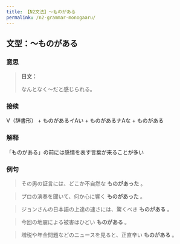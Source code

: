 ```yaml
---
title: 【N2文法】〜ものがある
permalink: /n2-grammar-monogaaru/
---
```


## 文型：〜ものがある

### 意思

> **日文：**
> 
> なんとなく〜だと感じられる。


### 接续

V（辞書形） + ものがあるイAい + ものがあるナAな + ものがある

### 解释

「ものがある」の前には感情を表す言葉が来ることが多い

### 例句

> その男の証言には、どこか不自然な **ものがあった** 。

> プロの演奏を聞いて、何か心に響く **ものがあった** 。

> ジョンさんの日本語の上達の速さには、驚くべき **ものがある** 。

> 今回の地震による被害はひどい **ものがある** 。

> 増税や年金問題などのニュースを見ると、正直辛い **ものがある** 。

